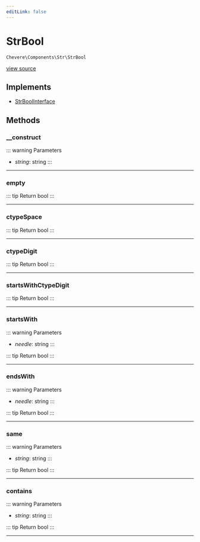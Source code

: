 ```yaml
---
editLink: false
---
```


# StrBool

`Chevere\Components\Str\StrBool`

[view source](https://github.com/chevere/chevere/blob/main/src/Chevere/Components/Str/StrBool.php)

## Implements

- [StrBoolInterface](../../Interfaces/Str/StrBoolInterface.md)

## Methods

### __construct

::: warning Parameters
- *string*: string
:::

---

### empty

::: tip Return
bool
:::

---

### ctypeSpace

::: tip Return
bool
:::

---

### ctypeDigit

::: tip Return
bool
:::

---

### startsWithCtypeDigit

::: tip Return
bool
:::

---

### startsWith

::: warning Parameters
- *needle*: string
:::

::: tip Return
bool
:::

---

### endsWith

::: warning Parameters
- *needle*: string
:::

::: tip Return
bool
:::

---

### same

::: warning Parameters
- *string*: string
:::

::: tip Return
bool
:::

---

### contains

::: warning Parameters
- *string*: string
:::

::: tip Return
bool
:::

---
